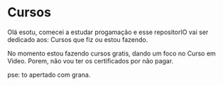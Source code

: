 # Cursos

Olá esotu, comecei a estudar progamação e esse repositorIO vai ser dedicado aos:
 Cursos que fiz ou estou fazendo.

 No momento estou fazendo cursos gratis, dando um foco no Curso em Video. Porem, não vou ter os certificados por não pagar.
 
 pse: to apertado com grana.
